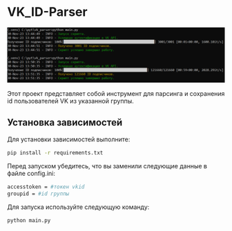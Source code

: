 ﻿# VK_ID-Parser
![VK_ID-Parser](vk_parser.PNG)

Этот проект представляет собой инструмент для парсинга и сохранения id пользователей VK из указанной группы.

## Установка зависимостей

Для установки зависимостей выполните:
```bash
pip install -r requirements.txt
```

Перед запуском убедитесь, что вы заменили следующие данные в файле config.ini:
```bash
accesstoken = #токен vkid
groupid = #id группы
```

Для запуска используйте следующую команду:
```bash
python main.py
```


